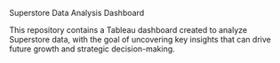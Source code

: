 Superstore Data Analysis Dashboard

This repository contains a Tableau dashboard created to analyze Superstore data, with the goal of uncovering key insights that can drive future growth and strategic decision-making.
